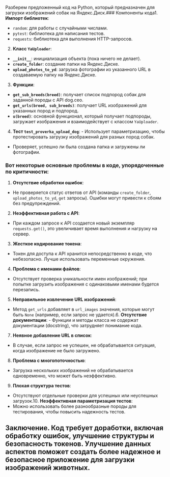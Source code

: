 Разберем предложенный код на Python, который предназначен для загрузки изображений собак на Яндекс.Диск.### Компоненты кода1. **Импорт библиотек**:
 - `random`: для работы с случайными числами.
 - `pytest`: библиотека для написания тестов.
 - `requests`: библиотека для выполнения HTTP-запросов.

2. **Класс `YaUploader`**:
 - **`__init__`**: инициализация объекта (пока ничего не делает).
 - **`create_folder`**: создание папки на Яндекс.Диске.
 - **`upload_photos_to_yd`**: загрузка фотографии из указанного URL в создаваемую папку на Яндекс.Диске.

3. **Функции**:
 - **`get_sub_breeds(breed)`**: получает список подпород собак для заданной породы с API dog.ceo.
 - **`get_urls(breed, sub_breeds)`**: получает URL изображений для указанных пород и подпород.
 - **`u(breed)`**: основной функционал, который получает подпороды, загружает изображения и взаимодействует с классом `YaUploader`.

4. **Тест `test_proverka_upload_dog`**: - Использует параметризацию, чтобы протестировать загрузку изображений для разных пород собак.
 - Проверяет, успешно ли была создана папка и загружены ли фотографии.

### Вот некоторые основные проблемы в коде, упорядоченные по критичности:

1. **Отсутствие обработки ошибок**:
 - Не проверяется статус ответов от API (команды `create_folder`, `upload_photos_to_yd`, `get` запросы). Ошибки могут привести к сбоям без предупреждений.

2. **Неэффективная работа с API**:
 - При каждом запросе к API создается новый экземпляр `requests.get()`, это увеличивает время выполнения и нагрузку на сервер.

3. **Жесткое кодирование токена**:
 - Токен для доступа к API хранится непосредственно в коде, что небезопасно. Лучше использовать переменные окружения.

4. **Проблема с именами файлов**:
 - Отсутствует проверка уникальности имен изображений; при попытке загрузить изображения с одинаковыми именами будется перезапись.

5. **Неправильное извлечение URL изображений**:
 - Метод `get_urls` добавляет в `url_images` значения, которые могут быть `None` (например, если запрос не удается).6. **Отсутствие документации**: - Функции и методы класса не содержат документации (docstring), что затрудняет понимание кода.

7. **Неявное добавление URL в список**:
 - В случае, если запрос не успешен, не обрабатывается ситуация, когда изображение не было загружено.

8. **Проблема с многопоточностью**:
 - Загрузка нескольких изображений не обрабатывается одновременно, что может быть неэффективно.

9. **Плохая структура тестов**:
 - Отсутствуют отдельные проверки для успешных или неуспешных загрузок.10. **Неэффективная параметризация тестов**:
 - Можно использовать более разнообразные породы для тестирования, чтобы повысить надежность тестов.

## Заключение. Код требует доработки, включая обработку ошибок, улучшение структуры и безопасность токенов. Улучшение данных аспектов поможет создать более надежное и безопасное приложение для загрузки изображений животных.
